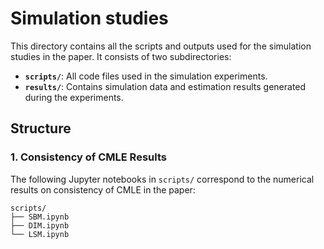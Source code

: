 Simulation studies
================

This directory contains all the scripts and outputs used for the simulation studies in the paper. It consists of two subdirectories:

- **`scripts/`**: All code files used in the simulation experiments.
- **`results/`**: Contains simulation data and estimation results generated during the experiments.

## Structure

### 1. Consistency of CMLE Results

The following Jupyter notebooks in `scripts/` correspond to the numerical results on consistency of CMLE in the paper:

```text
scripts/
├── SBM.ipynb
├── DIM.ipynb
└── LSM.ipynb

